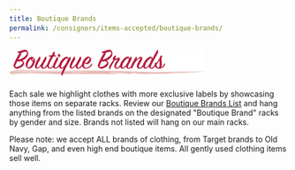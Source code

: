 ```yaml
---
title: Boutique Brands
permalink: /consignors/items-accepted/boutique-brands/
---
```


![Boutique Brands](/img/boutique_brands2.png "Boutique Brands")

Each sale we highlight clothes with more exclusive labels by showcasing those items on separate racks. Review our [Boutique Brands List](/pdf/BoutiqueBrands.pdf "Boutique Brands List") and hang anything from the listed brands on the designated "Boutique Brand" racks by gender and size. Brands not listed will hang on our main racks.

Please note: we accept ALL brands of clothing, from Target brands to Old Navy, Gap, and even high end boutique items. All gently used clothing items sell well.
